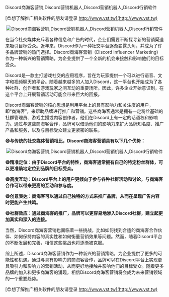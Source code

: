 Discord商海客营销,Discord营销机器人,Discord营销机器人,Discord行销软件

[😍想了解推广相关软件的朋友请登录 http://www.vst.tw](http://www.vst.tw)

 <center><img src="https://vst.tw/MP4/tuiguang/png/5.png" alt="Discord商海客营销,Discord营销机器人,Discord营销机器人,Discord行销软件"></center>

在当今社交媒体充斥着各种信息和广告的时代，企业们需要不断探寻新的营销渠道来吸引目标受众。近年来，Discord作为一种社交平台逐渐崭露头角，并成为了许多品牌营销的热门选择。Discord商海客营销（Discord Influencer Marketing）作为一种新兴的营销策略，为企业提供了一个全新的机会来接触和影响他们的目标受众。

Discord是一款主打游戏社交的应用程序，旨在为玩家提供一个可以进行语音、文字和视频聊天的平台。随着越来越多的人加入Discord，这一平台也开始成为了各种社群、创作者和游戏玩家之间互动的重要场所。因此，许多企业开始意识到，在这个平台上开展营销活动可能会带来巨大的回报。

Discord商海客营销的核心思想是利用平台上的具有影响力和关注度的用户，即“商海客”，来帮助品牌进行推广和营销。这些商海客通常是拥有一定粉丝基础的社群管理员、游戏主播或内容创作者，他们在Discord上有一定的话语权和影响力。通过与这些商海客合作，品牌可以借助他们的影响力来扩大品牌知名度、推广产品和服务，以及与目标受众建立更紧密的联系。

**😄与传统的社交媒体营销相比，Discord商海客营销具有以下几个优势：**

 <center><img src="https://vst.tw/MP4/tuiguang/png/5.png" alt="Discord商海客营销,Discord营销机器人,Discord营销机器人,Discord行销软件"></center>

**😄精准定位：由于Discord平台的特性，商海客通常拥有自己的特定粉丝群体，可以更准确地定位到品牌的目标受众。**

**😄高度互动：Discord平台上的用户更倾向于参与各种社群活动和讨论，与商海客合作可以带来更高的互动和参与度。**

**😄创意表达：商海客可以通过自己独特的方式来推广品牌，从而在呈现广告内容时更能产生共鸣。**

**😄社群效应：通过商海客的推广，品牌可以更容易地渗入Discord社群，建立起更加真实和深入的连接。**

当然，Discord商海客营销也面临着一些挑战，比如如何找到合适的商海客合作伙伴、如何保持内容的真实性和如何衡量营销效果等问题。然而，随着Discord平台的不断发展和完善，相信这些挑战也将逐渐被克服。

综上所述，Discord商海客营销作为一种新兴的营销策略，为企业提供了更多的可能性和机遇。通过与具有影响力的商海客合作，品牌可以在Discord平台上实现更具吸引力和影响力的营销活动，从而更好地接触并影响他们的目标受众。随着更多品牌的加入和更多商海客的涌现，相信Discord商海客营销将会成为未来营销领域的一个重要趋势。

[😍想了解推广相关软件的朋友请登录 http://www.vst.tw](http://www.vst.tw)



